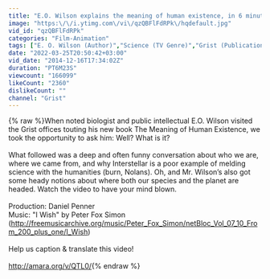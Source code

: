 ```yaml
---
title: "E.O. Wilson explains the meaning of human existence, in 6 minutes."
image: "https:\/\/i.ytimg.com\/vi\/qzQBFlFdRPk\/hqdefault.jpg"
vid_id: "qzQBFlFdRPk"
categories: "Film-Animation"
tags: ["E. O. Wilson (Author)","Science (TV Genre)","Grist (Publication)"]
date: "2022-03-25T20:50:42+03:00"
vid_date: "2014-12-16T17:34:02Z"
duration: "PT6M23S"
viewcount: "166099"
likeCount: "2360"
dislikeCount: ""
channel: "Grist"
---
```

{% raw %}When noted biologist and public intellectual E.O. Wilson visited the Grist offices touting his new book The Meaning of Human Existence, we took the opportunity to ask him: Well? What is it?<br /><br />What followed was a deep and often funny conversation about who we are, where we came from, and why Interstellar is a poor example of melding science with the humanities (burn, Nolans). Oh, and Mr. Wilson’s also got some heady notions about where both our species and the planet are headed. Watch the video to have your mind blown.<br /><br />Production: Daniel Penner<br />Music: &quot;I Wish&quot; by Peter Fox Simon<br />(<a rel="nofollow" target="blank" href="http://freemusicarchive.org/music/Peter_Fox_Simon/netBloc_Vol_07_10_From_200_plus_one/I_Wish)">http://freemusicarchive.org/music/Peter_Fox_Simon/netBloc_Vol_07_10_From_200_plus_one/I_Wish)</a><br /><br />Help us caption &amp; translate this video!<br /><br /><a rel="nofollow" target="blank" href="http://amara.org/v/QTL0/">http://amara.org/v/QTL0/</a>{% endraw %}
